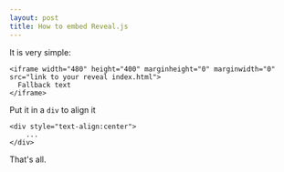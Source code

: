 ```yaml
---
layout: post
title: How to embed Reveal.js
---
```

It is very simple:

    <iframe width="480" height="400" marginheight="0" marginwidth="0" src="link to your reveal index.html">
      Fallback text
    </iframe>
    

Put it in a `div` to align it

    <div style="text-align:center">
        ...
    </div>

That's all.
